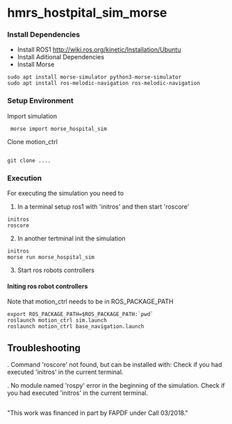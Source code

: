 # hmrs_hostpital_sim_morse

### Install Dependencies

* Install ROS1
 http://wiki.ros.org/kinetic/Installation/Ubuntu
* Install Aditional Dependencies
* Install Morse

```console
sudo apt install morse-simulator python3-morse-simulator
sudo apt install ros-melodic-navigation ros-melodic-navigation 
```

### Setup Environment
Import simulation 
```console
 morse import morse_hospital_sim

```

Clone motion_ctrl

```console

git clone ....

```

### Execution
For executing the simulation you need to 
1. In a terminal setup ros1 with 'initros' and then start 'roscore'
```console
initros
roscore

```

2. In another tertminal init the simulation
```console
initros
morse run morse_hospital_sim
```

3. Start ros robots controllers


#### Initing ros robot controllers
Note that motion_ctrl needs to be in ROS_PACKAGE_PATH

```console
export ROS_PACKAGE_PATH=$ROS_PACKAGE_PATH:`pwd`
roslaunch motion_ctrl sim.launch 
roslaunch motion_ctrl base_navigation.launch
```


## Troubleshooting
. Command 'roscore' not found, but can be installed with:
  Check if you had executed 'initros' in the current terminal.

. No module named 'rospy' error in the beginning of the simulation.
  Check if you had executed 'initros' in the current terminal.


## 

"This work was financed in part by FAPDF under Call 03/2018."
